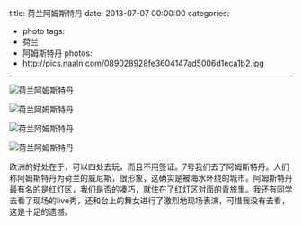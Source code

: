 title: 荷兰阿姆斯特丹
date: 2013-07-07 00:00:00
categories:
- photo
tags:
- 荷兰
- 阿姆斯特丹
photos:
- http://pics.naaln.com/089028928fe3604147ad5006d1eca1b2.jpg
---

![荷兰阿姆斯特丹](http://pics.naaln.com/147ea50337ffb9db9d49105950105ace.JPG)

![荷兰阿姆斯特丹](http://pics.naaln.com/6932fe0e25823705c97597c013e0e80a.JPG)

![荷兰阿姆斯特丹](http://pics.naaln.com/9a9d782fd1253dd4c6b99c11bfeff023.JPG)

![荷兰阿姆斯特丹](http://pics.naaln.com/1e0cf374c35504faa3664247ad129d4d.jpg)

欧洲的好处在于，可以四处去玩，而且不用签证。7号我们去了阿姆斯特丹。人们称阿姆斯特丹为荷兰的威尼斯，很形象，这确实是被海水环绕的城市。阿姆斯特丹最有名的是红灯区，我们是否的凑巧，就住在了红灯区对面的青旅里。我还有同学去看了现场的live秀，还和台上的舞女进行了激烈地现场表演，可惜我没有去看，这是十足的遗憾。